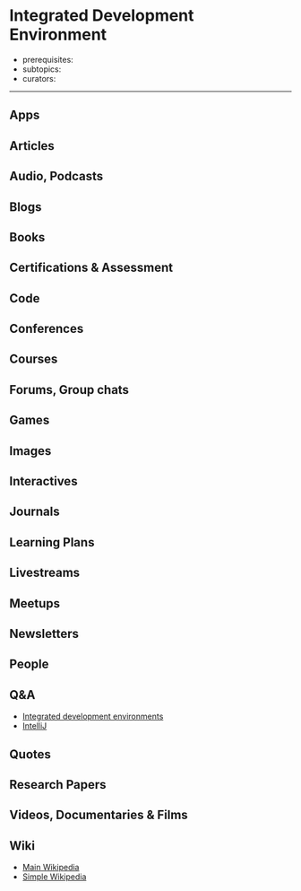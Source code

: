 # Integrated Development Environment

- prerequisites:
- subtopics:
- curators:

------

## Apps


## Articles

## Audio, Podcasts

## Blogs

## Books

## Certifications & Assessment

## Code

## Conferences

## Courses

## Forums, Group chats

## Games

## Images

## Interactives

## Journals

## Learning Plans

## Livestreams

## Meetups

## Newsletters

## People

## Q&A

- [Integrated development environments](https://www.quora.com/topic/Integrated-Development-Environments)
- [IntelliJ](https://www.quora.com/topic/IntelliJ-IDEA)

## Quotes

## Research Papers

## Videos, Documentaries & Films

## Wiki

- [Main Wikipedia]()
- [Simple Wikipedia]()

